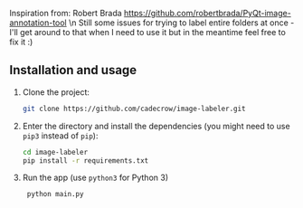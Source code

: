 Inspiration from: Robert Brada https://github.com/robertbrada/PyQt-image-annotation-tool
\n
Still some issues for trying to label entire folders at once - I'll get around to that when I need to use it but in the meantime feel free to fix it :)


## Installation and usage

1. Clone the project:
    ```bash
    git clone https://github.com/cadecrow/image-labeler.git
    ```

2. Enter the directory and install the dependencies (you might need to use ```pip3``` instead of ```pip```):
    ```bash
    cd image-labeler
    pip install -r requirements.txt
    ```
3. Run the app (use ```python3``` for Python 3)
   ```bash
    python main.py
    ```
